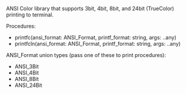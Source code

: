 ANSI Color library that supports 3bit, 4bit, 8bit, and 24bit (TrueColor) printing to terminal.

Procedures:
* printfc(ansi_format: ANSI_Format, printf_format: string, args: ..any)
* printfcln(ansi_format: ANSI_Format, printf_format: string, args: ..any)

ANSI_Format union types (pass one of these to print procedures):
* ANSI_3Bit
* ANSI_4Bit
* ANSI_8Bit
* ANSI_24Bit
